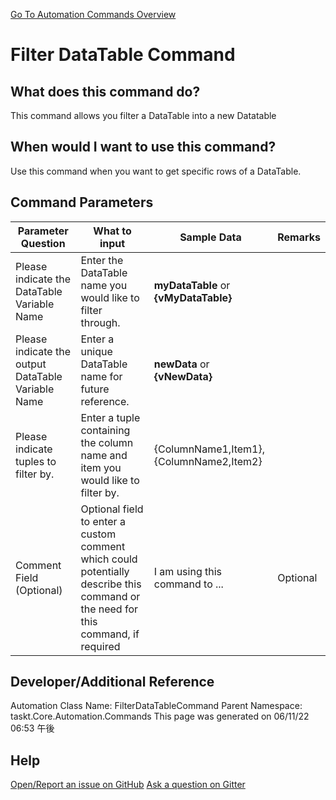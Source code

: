 <!--TITLE: Filter DataTable Command -->
<!-- SUBTITLE: a command in the DataTable Commands group. -->
[Go To Automation Commands Overview](/automation-commands.md)


# Filter DataTable Command


## What does this command do?
This command allows you filter a DataTable into a new Datatable


## When would I want to use this command?
Use this command when you want to get specific rows of a DataTable.


## Command Parameters
| Parameter Question   	| What to input  	|  Sample Data 	| Remarks  	|
| ---                    | ---               | ---           | ---       |
|Please indicate the DataTable Variable Name|Enter the DataTable name you would like to filter through.|**myDataTable** or **{vMyDataTable}**||
|Please indicate the output DataTable Variable Name|Enter a unique DataTable name for future reference.|**newData** or **{vNewData}**||
|Please indicate tuples to filter by.|Enter a tuple containing the column name and item you would like to filter by.|{ColumnName1,Item1},{ColumnName2,Item2}||
|Comment Field (Optional)|Optional field to enter a custom comment which could potentially describe this command or the need for this command, if required|I am using this command to ...|Optional|










## Developer/Additional Reference
Automation Class Name: FilterDataTableCommand
Parent Namespace: taskt.Core.Automation.Commands
This page was generated on 06/11/22 06:53 午後


## Help
[Open/Report an issue on GitHub](https://github.com/saucepleez/taskt/issues/new)
[Ask a question on Gitter](https://gitter.im/taskt-rpa/Lobby)
